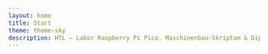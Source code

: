 ```yaml
---
layout: home
title: Start
theme: theme-sky
description: HTL – Labor Raspberry Pi Pico, Maschinenbau-Skriptum & Diplomarbeiten.
---
```

